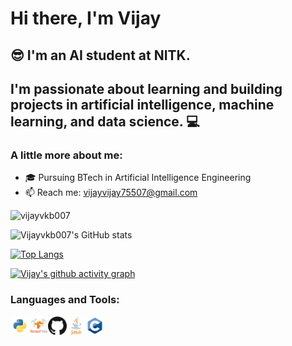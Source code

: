 # Hi there, I'm Vijay
## 😎 I'm an AI student at NITK.
## I'm passionate about learning and building projects in artificial intelligence, machine learning, and data science. 💻

### A little more about me:

- 🎓 Pursuing BTech in Artificial Intelligence Engineering
- 📫 Reach me: vijayvijay75507@gmail.com


<p align="left"> <img src="https://komarev.com/ghpvc/?username=vijayvkb007&label=Profile%20views&color=0e75b6&style=flat" alt="vijayvkb007" /> </p>

![Vijayvkb007's GitHub stats](https://github-readme-stats.vercel.app/api?username=Vijayvkb007&show_icons=true&theme=tokyonight&rank_icon=rank)

[![Top Langs](https://github-readme-stats.vercel.app/api/top-langs/?username=Vijayvkb007&layout=donut-vertical)](https://github.com/Vijayvkb007/github-readme-stats)

[![Vijay's github activity graph](https://github-readme-activity-graph.vercel.app/graph?username=Vijayvkb007&theme=xcode)](https://github.com/Vijayvkb007/github-readme-activity-graph)

### Languages and Tools:

<img align="left" alt="Python" width="30px" src="https://raw.githubusercontent.com/github/explore/80688e429a7d4ef2fca1e82350fe8e3517d3494d/topics/python/python.png" />
<img align="left" alt="TensorFlow" width="30px" src="https://raw.githubusercontent.com/github/explore/80688e429a7d4ef2fca1e82350fe8e3517d3494d/topics/tensorflow/tensorflow.png" />
<img align="left" alt="GitHub" width="30px" src="https://raw.githubusercontent.com/github/explore/78df643247d429f6cc873026c0622819ad797942/topics/github/github.png" />
<img align="left" alt="Java" width="30px" src="https://raw.githubusercontent.com/github/explore/80688e429a7d4ef2fca1e82350fe8e3517d3494d/topics/java/java.png" />
<img align="left" alt="C" width="30px" src="https://raw.githubusercontent.com/github/explore/80688e429a7d4ef2fca1e82350fe8e3517d3494d/topics/c/c.png" />
